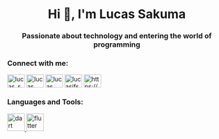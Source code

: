 <h1 align="center">Hi 👋, I'm Lucas Sakuma</h1>
<h3 align="center">Passionate about technology and entering the world of programming</h3>

<h3 align="left">Connect with me:</h3>
<p align="left">
<a href="https://twitter.com/lucas_sakuma_" target="blank"><img align="center" src="https://raw.githubusercontent.com/rahuldkjain/github-profile-readme-generator/master/src/images/icons/Social/twitter.svg" alt="lucas_sakuma_" height="30" width="40" /></a>
<a href="https://linkedin.com/in/lucas sakuma" target="blank"><img align="center" src="https://raw.githubusercontent.com/rahuldkjain/github-profile-readme-generator/master/src/images/icons/Social/linked-in-alt.svg" alt="lucas sakuma" height="30" width="40" /></a>
<a href="https://fb.com/lucas sakuma" target="blank"><img align="center" src="https://raw.githubusercontent.com/rahuldkjain/github-profile-readme-generator/master/src/images/icons/Social/facebook.svg" alt="lucas sakuma" height="30" width="40" /></a>
<a href="https://instagram.com/lucasjfsakuma" target="blank"><img align="center" src="https://raw.githubusercontent.com/rahuldkjain/github-profile-readme-generator/master/src/images/icons/Social/instagram.svg" alt="lucasjfsakuma" height="30" width="40" /></a>
<a href="https://discord.gg/https://discord.com/invite/mSx43myA" target="blank"><img align="center" src="https://raw.githubusercontent.com/rahuldkjain/github-profile-readme-generator/master/src/images/icons/Social/discord.svg" alt="https://discord.com/invite/mSx43myA" height="30" width="40" /></a>
</p>

<h3 align="left">Languages and Tools:</h3>
<p align="left"> <a href="https://dart.dev" target="_blank" rel="noreferrer"> <img src="https://www.vectorlogo.zone/logos/dartlang/dartlang-icon.svg" alt="dart" width="40" height="40"/> </a> <a href="https://flutter.dev" target="_blank" rel="noreferrer"> <img src="https://www.vectorlogo.zone/logos/flutterio/flutterio-icon.svg" alt="flutter" width="40" height="40"/> </a> </p>
